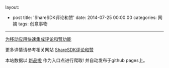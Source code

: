 layout: 
  - post 
title: 'ShareSDK评论和赞' 
date: 2014-07-25 00:00:00 
categories: 网摘 
tags: 创意事物 
---

<a href="http://xinpinla.com/product/282" title="查看产品详情">
								为移动应用快速集成评论和赞功能							</a>  

更多详情请参考相关网站 [ShareSDK评论和赞](http://mob.com/comment)  

本站数据以 [新品啦](http://xinpinla.com/) 作为入口点进行爬取! 并自动发布于github pages上。  
